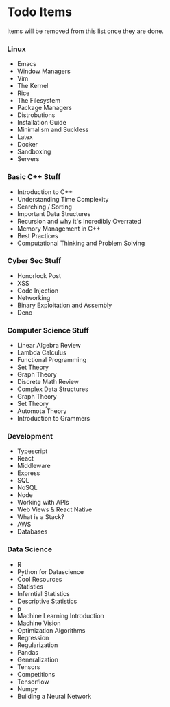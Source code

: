 # Todo Items

Items will be removed from this list once they are done.

### Linux
* Emacs
* Window Managers
* Vim
* The Kernel
* Rice
* The Filesystem
* Package Managers
* Distrobutions
* Installation Guide
* Minimalism and Suckless
* Latex
* Docker
* Sandboxing
* Servers

### Basic C++ Stuff
* Introduction to C++
* Understanding Time Complexity
* Searching / Sorting
* Important Data Structures
* Recursion and why it's Incredibly Overrated
* Memory Management in C++
* Best Practices
* Computational Thinking and Problem Solving

### Cyber Sec Stuff
* Honorlock Post
* XSS
* Code Injection
* Networking
* Binary Exploitation and Assembly
* Deno

### Computer Science Stuff
* Linear Algebra Review
* Lambda Calculus
* Functional Programming
* Set Theory
* Graph Theory
* Discrete Math Review
* Complex Data Structures
* Graph Theory
* Set Theory
* Automota Theory
* Introduction to Grammers

### Development
* Typescript
* React
* Middleware
* Express
* SQL
* NoSQL
* Node
* Working with APIs
* Web Views & React Native
* What is a Stack?
* AWS
* Databases

### Data Science
* R
* Python for Datascience
* Cool Resources
* Statistics
* Inferntial Statistics
* Descriptive Statistics
* p 
* Machine Learning Introduction
* Machine Vision
* Optimization Algorithms
* Regression
* Regularization
* Pandas
* Generalization
* Tensors
* Competitions
* Tensorflow
* Numpy
* Building a Neural Network
